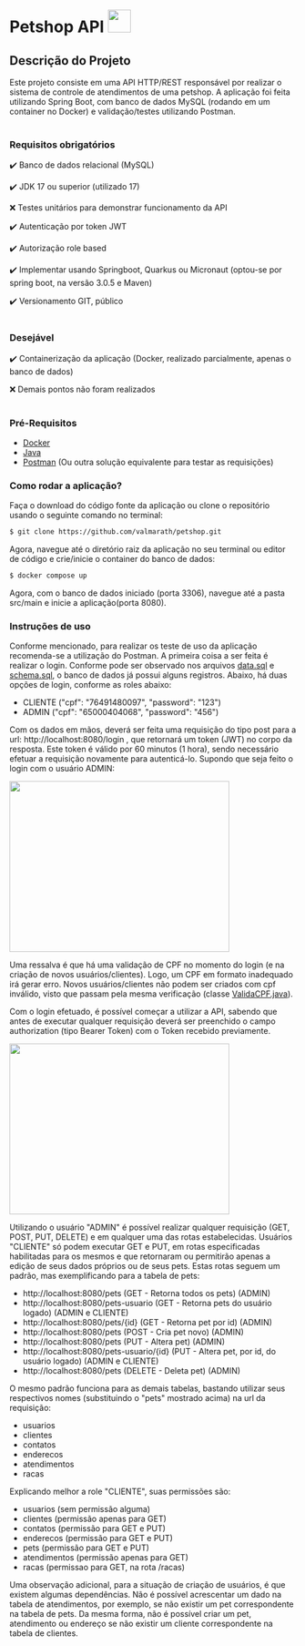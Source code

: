 # Petshop API <img src="https://cdn-icons-png.flaticon.com/512/235/235405.png" width="40" height="40" />

## Descrição do Projeto
Este projeto consiste em uma API HTTP/REST responsável por realizar o sistema de controle de atendimentos de uma petshop. A aplicação foi feita utilizando Spring Boot, com banco de dados MySQL (rodando em um container no Docker) e validação/testes utilizando Postman.
<br/><br/>
### Requisitos obrigatórios

✔️ Banco de dados relacional (MySQL)

✔️ JDK 17 ou superior (utilizado 17)

❌ Testes unitários para demonstrar funcionamento da API

✔️ Autenticação por token JWT

✔️ Autorização role based

✔️ Implementar usando Springboot, Quarkus ou Micronaut (optou-se por spring boot, na versão 3.0.5 e Maven)

✔️ Versionamento GIT, público
<br/><br/>

### Desejável
✔️ Containerização da aplicação (Docker, realizado parcialmente, apenas o banco de dados)

❌ Demais pontos não foram realizados
<br/><br/>

### Pré-Requisitos
- [Docker](https://docs.docker.com/desktop/)
- [Java](https://www.oracle.com/java/technologies/javase/jdk17-archive-downloads.html)
- [Postman](https://www.postman.com/downloads/) (Ou outra solução equivalente para testar as requisições)

### Como rodar a aplicação?
Faça o download do código fonte da aplicação ou clone o repositório usando o seguinte comando no terminal:
```bash
$ git clone https://github.com/valmarath/petshop.git
``` 
Agora, navegue até o diretório raiz da aplicação no seu terminal ou editor de código e crie/inicie o container do banco de dados:
```bash
$ docker compose up
``` 
Agora, com o banco de dados iniciado (porta 3306), navegue até a pasta src/main e inicie a aplicação(porta 8080). 

### Instruções de uso
Conforme mencionado, para realizar os teste de uso da aplicação recomenda-se a utilização do Postman. A primeira coisa a ser feita é realizar o login. Conforme pode ser observado nos arquivos [data.sql](https://github.com/valmarath/petshop/blob/main/src/main/resources/data.sql) e [schema.sql](https://github.com/valmarath/petshop/blob/main/src/main/resources/schema.sql), o banco de dados já possui alguns registros. Abaixo, há duas opções de login, conforme as roles abaixo:

- CLIENTE ("cpf": "76491480097", "password": "123")
- ADMIN ("cpf": "65000404068", "password": "456")

Com os dados em mãos, deverá ser feita uma requisição do tipo post para a url: http://localhost:8080/login , que retornará um token (JWT) no corpo da resposta. Este token é válido por 60 minutos (1 hora), sendo necessário efetuar a requisição novamente para autenticá-lo. Supondo que seja feito o login com o usuário ADMIN:

<img src="https://github.com/valmarath/petshop/blob/main/src/main/prints/login.JPG" width="386" height="300" />

Uma ressalva é que há uma validação de CPF no momento do login (e na criação de novos usuários/clientes). Logo, um CPF em formato inadequado irá gerar erro. Novos usuários/clientes não podem ser criados com cpf inválido, visto que passam pela mesma verificação (classe [ValidaCPF.java](https://github.com/valmarath/petshop/blob/main/src/main/java/com/petshop/petshopsystem/ValidaCPF.java )).

Com o login efetuado, é possível começar a utilizar a API, sabendo que antes de executar qualquer requisição deverá ser preenchido o campo authorization (tipo Bearer Token) com o Token recebido previamente.

<img src="https://github.com/valmarath/petshop/blob/main/src/main/prints/authorization.JPG" width="386" height="300" />

Utilizando o usuário "ADMIN" é possível realizar qualquer requisição (GET, POST, PUT, DELETE) e em qualquer uma das rotas estabelecidas. Usuários "CLIENTE" só podem executar GET e PUT, em rotas especificadas habilitadas para os mesmos e que retornaram ou permitirão apenas a edição de seus dados próprios ou de seus pets. Estas rotas seguem um padrão, mas exemplificando para a tabela de pets:

- http://localhost:8080/pets (GET - Retorna todos os pets) (ADMIN)
- http://localhost:8080/pets-usuario (GET - Retorna pets do usuário logado) (ADMIN e CLIENTE)
- http://localhost:8080/pets/{id} (GET - Retorna pet por id) (ADMIN)
- http://localhost:8080/pets (POST - Cria pet novo) (ADMIN)
- http://localhost:8080/pets (PUT - Altera pet) (ADMIN)
- http://localhost:8080/pets-usuario/{id} (PUT - Altera pet, por id, do usuário logado) (ADMIN e CLIENTE)
- http://localhost:8080/pets (DELETE - Deleta pet) (ADMIN)

O mesmo padrão funciona para as demais tabelas, bastando utilizar seus respectivos nomes (substituindo o "pets" mostrado acima) na url da requisição:

- usuarios
- clientes
- contatos
- enderecos
- atendimentos
- racas

Explicando melhor a role "CLIENTE", suas permissões são:

- usuarios (sem permissão alguma)
- clientes (permissão apenas para GET)
- contatos (permissão para GET e PUT)
- enderecos (permissão para GET e PUT)
- pets (permissão para GET e PUT)
- atendimentos (permissão apenas para GET)
- racas (permissao para GET, na rota /racas)

Uma observação adicional, para a situação de criação de usuários, é que existem algumas dependências. Não é possível acrescentar um dado na tabela de atendimentos, por exemplo, se não existir um pet correspondente na tabela de pets. Da mesma forma, não é possível criar um pet, atendimento ou endereço se não existir um cliente correspondente na tabela de clientes.